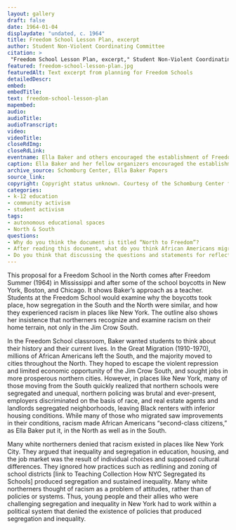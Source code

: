 ```yaml
--- 
layout: gallery
draft: false
date: 1964-01-04
displaydate: "undated, c. 1964"
title: Freedom School Lesson Plan, excerpt
author: Student Non-Violent Coordinating Committee
citation: >
 "Freedom School Lesson Plan, excerpt," Student Non-Violent Coordinating Committee, in New York City Civil Rights History Project, Accessed: [Month Day, Year], https://nyccivilrightshistory.org/gallery/freedom-school-lesson-plan.
featured: freedom-school-lesson-plan.jpg
featuredAlt: Text excerpt from planning for Freedom Schools
detailedDescr: 
embed: 
embedTitle: 
text: freedom-school-lesson-plan
mapembed: 
audio: 
audioTitle: 
audioTranscript: 
video: 
videoTitle: 
closeRdImg: 
closeRdLink: 
eventname: Ella Baker and others encouraged the establishment of Freedom Schools in the North.
caption: Ella Baker and her fellow organizers encouraged the establishment of Freedom Schools in the North. Freedom Schools were learning spaces outside of traditional schools. Baker thought they could help young people to analyze racism and power and its impact on schools and youth. This page captures planning for one Freedom School and its activities. 
archive_source: Schomburg Center, Ella Baker Papers
source_link: 
copyright: Copyright status unknown. Courtesy of the Schomburg Center for Research in Black Culture.
categories: 
- k-12 education
- community activism
- student activism
tags: 
- autonomous educational spaces
- North & South
questions: 
- Why do you think the document is titled “North to Freedom”? 
- After reading this document, what do you think African Americans migrating from the South to the North found when they arrived there? What different forms did racism take in the North? 
- Do you think that discussing the questions and statements for reflection on this page would have prepared Black youth in the North to challenge racism, from white northern liberals and others?
--- 
```


This proposal for a Freedom School in the North comes after Freedom Summer (1964) in Mississippi and after some of the school boycotts in New York, Boston, and Chicago. It shows Baker’s approach as a teacher. Students at the Freedom School would examine why the boycotts took place, how segregation in the South and the North were similar, and how they experienced racism in places like New York. The outline also shows her insistence that northerners recognize and examine racism on their home terrain, not only in the Jim Crow South.

In the Freedom School classroom, Baker wanted students to think about their history and their current lives. In the Great Migration (1910-1970), millions of African Americans left the South, and the majority moved to cities throughout the North. They hoped to escape the violent repression and limited economic opportunity of the Jim Crow South, and sought jobs in more prosperous northern cities. However, in places like New York, many of those moving from the South quickly realized that northern schools were segregated and unequal, northern policing was brutal and ever-present, employers discriminated on the basis of race, and real estate agents and landlords segregated neighborhoods, leaving Black renters with inferior housing conditions. While many of those who migrated saw improvements in their conditions, racism made African Americans “second-class citizens,” as Ella Baker put it, in the North as well as in the South.

Many white northerners denied that racism existed in places like New York City. They argued that inequality and segregation in education, housing, and the job market was the result of individual choices and supposed cultural differences. They ignored how practices such as redlining and zoning of school districts [link to Teaching Collection How NYC Segregated its Schools] produced segregation and sustained inequality. Many white northerners thought of racism as a problem of attitudes, rather than of policies or systems. Thus, young people and their allies who were challenging segregation and inequality in New York had to work within a political system that denied the existence of policies that produced segregation and inequality.
